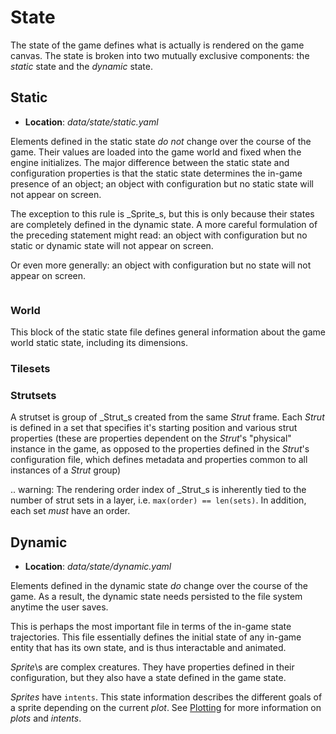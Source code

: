 # State

The state of the game defines what is actually is rendered on the game canvas. The state is broken into two mutually exclusive components: the _static_ state and the _dynamic_ state.

## Static

- **Location**: _data/state/static.yaml_

Elements defined in the static state _do not_ change over the course of the game. Their values are loaded into the game world and fixed when the engine initializes. The major difference between the static state and configuration properties is that the static state determines the in-game presence of an object; an object with configuration but no static state will not appear on screen. 

The exception to this rule is _Sprite_s, but this is only because their states are completely defined in the dynamic state. A more careful formulation of the preceding statement might read: an object with configuration but no static or dynamic state will not appear on screen.

Or even more generally: an object with configuration but no state will not appear on screen.

```yaml
```

### World

This block of the static state file defines general information about the game world static state, including its dimensions.

### Tilesets

###  Strutsets

A strutset is group of _Strut_s created from the same _Strut_ frame. Each _Strut_ is defined in a set that specifies it's starting position and various strut properties (these are properties dependent on the _Strut_'s "physical" instance in the game, as opposed to the properties defined in the _Strut_'s configuration file, which defines metadata and properties common to all instances of a _Strut_ group)

.. warning:
    The rendering order index of _Strut_s is inherently tied to the number of strut sets in a layer, i.e. `max(order) == len(sets)`. In addition, each set _must_ have an order. 

## Dynamic

- **Location**: _data/state/dynamic.yaml_

Elements defined in the dynamic state _do_ change over the course of the game. As a result, the dynamic state needs persisted to the file system anytime the user saves.


This is perhaps the most important file in terms of the in-game state trajectories. This file essentially defines the initial state of any in-game entity that has its own state, and is thus interactable and animated. 

_Sprite_\s are complex creatures. They have properties defined in their configuration, but they also have a state defined in the game state. 

_Sprites_ have `intents`. This state information describes the different goals of a sprite depending on the current _plot_. See [Plotting](./PLOTTING.md) for more information on _plots_ and _intents_.
```yaml
```

### 